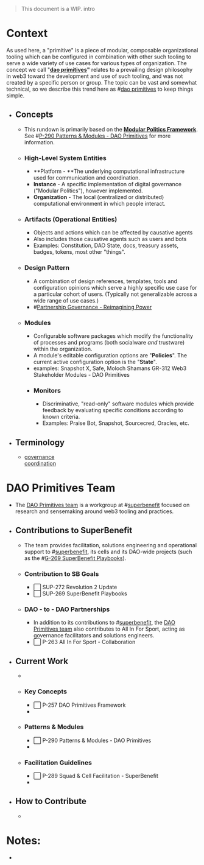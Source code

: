 >This document is a WIP. 
intro
# Context
As used here, a "primitive" is a piece of modular, composable organizational tooling which can be configured in combination with other such tooling to serve a wide variety of use cases for various types of organization.
The concept we call "**[dao primitives](/notes/archive/clarity/Tags/dao%20primitives.md)"** relates to a prevailing design philosophy in web3 toward the development and use of such tooling, and was not created by a specific person or group. The topic can be vast and somewhat technical, so we describe this trend here as #[dao primitives](/notes/archive/clarity/Tags/dao%20primitives.md) to keep things simple. 
- ## Concepts
	- This rundown is primarily based on the **[Modular Politics Framework](https://www.youtube.com/watch?v=x1FvWQ3WEAE)**. See #[P-290 Patterns & Modules - DAO Primitives](P-290%20Patterns%20&%20Modules%20-%20DAO%20Primitives) for more information.
	- ### High-Level System Entities
		- **Platform - **The underlying computational infrastructure used for communication and coordination.
		- **Instance** - A specific implementation of digital governance ("Modular Politics"), however implemented.
		- **Organization** - The local (centralized or distributed) computational environment in which people interact.
	- ### Artifacts (Operational Entities)
		- Objects and actions which can be affected by causative agents
		- Also includes those causative agents such as users and bots
		- Examples: Constitution, DAO State, docs, treasury assets, badges, tokens, most other "things".
	- ### Design Pattern
		- A combination of design references, templates, tools and configuration opinions which serve a highly specific use case for a particular cohort of users. (Typically not generalizable across a wide range of use cases.)
		- #[Partnership Governance - Reimagining Power](Partnership%20Governance%20-%20Reimagining%20Power)
	- ### Modules
		- Configurable software packages which modify the functionality of processes and programs (both socialware _and_ trustware) within the organization.
		- A module's editable configuration options are "**Policies**". The current active configuration option is the "**State**".
		- examples: Snapshot X, Safe, Moloch Shamans GR-312 Web3 Stakeholder Modules - DAO Primitives
		- ### Monitors
			- Discriminative, "read-only" software modules which provide feedback by evaluating specific conditions according to known criteria.
			- Examples: Praise Bot, Snapshot, Sourcecred, Oracles, etc.
- ## Terminology
	- [governance](/notes/archive/clarity/Tags/governance.md)  
[coordination](/notes/archive/clarity/Tags/coordination.md)

# DAO Primitives Team
- The [DAO Primitives team](https://app.clarity.so/superbenefit/group/GR) is a workgroup at #[superbenefit](/notes/archive/clarity/Tags/superbenefit.md) focused on research and sensemaking around web3 tooling and practices.
- ## Contributions to SuperBenefit
	- The team provides facilitation, solutions engineering and operational support to #[superbenefit](/notes/archive/clarity/Tags/superbenefit.md), its cells and its DAO-wide projects (such as the #[G-269 SuperBenefit Playbooks](G-269%20SuperBenefit%20Playbooks)). 
	- ### Contribution to SB Goals
		- ⬜️ SUP-272 Revolution 2 Update
		- ⬜️ SUP-269 SuperBenefit Playbooks
	- ### DAO - to - DAO Partnerships
		- In addition to its contributions to #[superbenefit](/notes/archive/clarity/Tags/superbenefit.md), the [DAO Primitives team](https://app.clarity.so/superbenefit/group/GR) also contributes to All In For Sport, acting as governance facilitators and solutions engineers.
		- ⬜️ P-263 All In For Sport - Collaboration
- ## Current Work
	- 
	- ### Key Concepts
		- ⬜️ P-257 DAO Primitives Framework
		- 
	- ### Patterns & Modules
		- ⬜️ P-290 Patterns & Modules - DAO Primitives
		- 
	- ### Facilitation Guidelines
		- ⬜️ P-289 Squad & Cell Facilitation - SuperBenefit
		-   
- ## How to Contribute
	- 

# Notes:
- 
